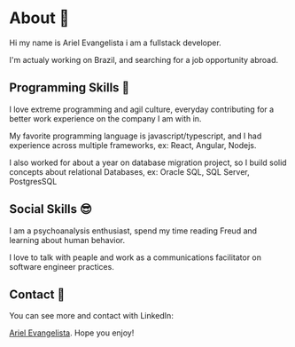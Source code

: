 # About 🤔

Hi my name is Ariel Evangelista i am a fullstack developer.

I'm actualy working on Brazil, and searching for a job opportunity abroad.

## Programming Skills 🚀

I love extreme programming and agil culture, everyday contributing for a better work experience on the company I am with in.

My favorite programming language is javascript/typescript, and I had experience across multiple frameworks, ex: React, Angular, Nodejs.

I also worked for about a year on database migration project, so I build solid concepts about relational Databases, ex: Oracle SQL, SQL Server, PostgresSQL

## Social Skills 😎

I am a psychoanalysis enthusiast, spend my time reading Freud and learning about human behavior.

I love to talk with peaple and work as a communications facilitator on software engineer practices.​

## Contact 💬

You can see more and contact with LinkedIn:

[Ariel Evangelista](https://www.linkedin.com/in/ariel-evangelista-a4677614b/). Hope you enjoy!

